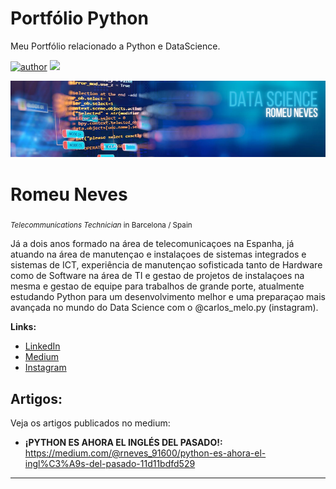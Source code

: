 # Portfólio Python
Meu Portfólio relacionado a Python e DataScience.

[![author](https://img.shields.io/badge/author-romeuphp-red.svg)](https://www.linkedin.com/in/romeu-neves-6b1340184/) [![](https://img.shields.io/badge/python-3.7+-blue.svg)](https://www.python.org/downloads/release/python-365/) 
<p align="center">
  <img src="https://github.com/romeuphp/portfolio_PYTHON/blob/master/ds_pdz.png" >
</p>

# Romeu Neves 
<sub>*Telecommunications Technician* in Barcelona / Spain  </sub>

Já a dois anos formado na área de telecomunicaçoes na Espanha, já atuando na área de manutençao e instalaçoes de sistemas integrados e sistemas de ICT, experiência de manutençao sofisticada tanto de Hardware como de Software na área de TI e gestao de projetos de instalaçoes na mesma e gestao de equipe para trabalhos de grande porte, atualmente estudando Python para um desenvolvimento melhor e uma preparaçao mais avançada no mundo do Data Science com o @carlos_melo.py (instagram). 

**Links:**
* [LinkedIn](https://www.linkedin.com/in/romeu-neves-6b1340184/)
* [Medium](https://medium.com/@rneves_91600)
* [Instagram](https://www.instagram.com/romeunevesr/)


## Artigos:
Veja os artigos publicados no medium:


* **¡PYTHON ES AHORA EL INGLÉS DEL PASADO!:** https://medium.com/@rneves_91600/python-es-ahora-el-ingl%C3%A9s-del-pasado-11d11bdfd529

---


